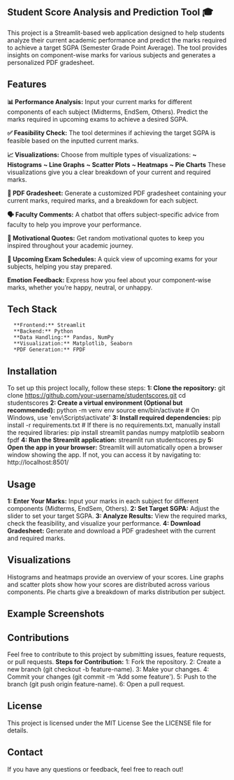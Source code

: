 ## Student Score Analysis and Prediction Tool 🎓
This project is a Streamlit-based web application designed to help students analyze their current academic performance and predict the marks required to achieve a target SGPA (Semester Grade Point Average). The tool provides insights on component-wise marks for various subjects and generates a personalized PDF gradesheet.

## Features
**📊 Performance Analysis:**
        Input your current marks for different components of each subject (Midterms, EndSem, Others).
        Predict the marks required in upcoming exams to achieve a desired SGPA.
        
**✅ Feasibility Check:**
        The tool determines if achieving the target SGPA is feasible based on the inputted current marks.
        
**📈 Visualizations:**
        Choose from multiple types of visualizations:
            **~ Histograms**
            **~ Line Graphs**
            **~ Scatter Plots**
            **~ Heatmaps**
            **~ Pie Charts**
        These visualizations give you a clear breakdown of your current and required marks.

**📝 PDF Gradesheet:**
        Generate a customized PDF gradesheet containing your current marks, required marks, and a breakdown for each subject.
        
**🗣 Faculty Comments:**
        A chatbot that offers subject-specific advice from faculty to help you improve your performance.

**💪 Motivational Quotes:**
       Get random motivational quotes to keep you inspired throughout your academic journey.

**📅 Upcoming Exam Schedules:**
       A quick view of upcoming exams for your subjects, helping you stay prepared.

**Emotion Feedback:**
       Express how you feel about your component-wise marks, whether you’re happy, neutral, or unhappy.

## Tech Stack
      **Frontend:** Streamlit
      **Backend:** Python
      **Data Handling:** Pandas, NumPy
      **Visualization:** Matplotlib, Seaborn
      *PDF Generation:** FPDF

## Installation
To set up this project locally, follow these steps:
**1: Clone the repository:** 
      git clone https://github.com/your-username/studentscores.git
      cd studentscores
 **2: Create a virtual environment (Optional but recommended):**
      python -m venv env
      source env/bin/activate # On Windows, use 'env\Scripts\activate'
**3: Install required dependencies:**
      pip install -r requirements.txt
      # If there is no requirements.txt, manually install the required libraries: pip install streamlit pandas numpy matplotlib seaborn fpdf
**4: Run the Streamlit application:**
      streamlit run studentscores.py
**5: Open the app in your browser:** 
      Streamlit will automatically open a browser window showing the app. If not, you can access it by navigating to:
      http://localhost:8501/
      
## Usage
**1: Enter Your Marks:** Input your marks in each subject for different components (Midterms, EndSem, Others).
**2: Set Target SGPA:** Adjust the slider to set your target SGPA.
**3: Analyze Results:** View the required marks, check the feasibility, and visualize your performance.
**4: Download Gradesheet:** Generate and download a PDF gradesheet with the current and required marks.

## Visualizations
Histograms and heatmaps provide an overview of your scores.
Line graphs and scatter plots show how your scores are distributed across various components.
Pie charts give a breakdown of marks distribution per subject.

## Example Screenshots

## Contributions
Feel free to contribute to this project by submitting issues, feature requests, or pull requests.
**Steps for Contribution:**
1: Fork the repository.
2: Create a new branch (git checkout -b feature-name).
3: Make your changes.
4: Commit your changes (git commit -m 'Add some feature').
5: Push to the branch (git push origin feature-name).
6: Open a pull request.

## License
This project is licensed under the MIT License 
See the LICENSE file for details.

## Contact
If you have any questions or feedback, feel free to reach out!
